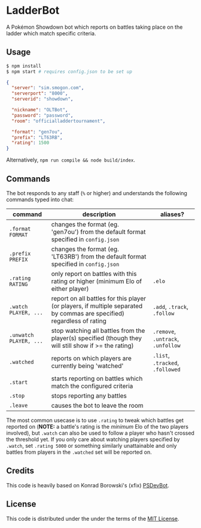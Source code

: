 # LadderBot

A Pokémon Showdown bot which reports on battles taking place on the ladder which
match specific criteria.

## Usage

```sh
$ npm install
$ npm start # requires config.json to be set up
```

```json
{
  "server": "sim.smogon.com",
  "serverport": "8000",
  "serverid": "showdown",

  "nickname": "OLTBot",
  "password": "password",
  "room": "officialladdertournament",

  "format": "gen7ou",
  "prefix": "LT63RB",
  "rating": 1500
}
```

Alternatively, `npm run compile && node build/index`.

## Commands

The bot responds to any staff (`%` or higher) and understands the following
commands typed into chat:

| **command**            | **description**                                                                                                        | **aliases?**                       |
| ---------------------- | ---------------------------------------------------------------------------------------------------------------------- | ---------------------------------- |
| `.format FORMAT`       | changes the format (eg. 'gen7ou') from the default format specified in `config.json`                                   |                                    |
| `.prefix PREFIX`       | changes the format (eg. 'LT63RB') from the default format specified in `config.json`                                   |                                    |
| `.rating RATING`       | only report on battles with this rating or higher (minimum Elo of either player)                                       | `.elo`                             |
| `.watch PLAYER, ...`   | report on all battles for this player (or players, if multiple separated by commas are specified) regardless of rating | `.add`, `.track`, `.follow`        |
| `.unwatch PLAYER, ...` | stop watching all battles from the player(s) specified (though they will still show if >= the rating)                  | `.remove`, `.untrack`, `.unfollow` |
| `.watched`             | reports on which players are currently being 'watched'                                                                 | `.list`, `.tracked`, `.followed`   |
| `.start`               | starts reporting on battles which match the configured criteria                                                        |                                    |
| `.stop`                | stops reporting any battles                                                                                            |                                    |
| `.leave`               | causes the bot to leave the room                                                                                       |                                    |

The most common usecase is to use `.rating` to tweak which battles get reported
on (**NOTE:** a battle's rating is the *minimum* Elo of the two players
involved), but `.watch` can also be used to follow a player who hasn't crossed the
threshold yet. If you only care about watching players specified by `.watch`,
set `.rating 5000` or something similarly unattainable and only battles from
players in the `.watched` set will be reported on.

## Credits

This code is heavily based on Konrad Borowski's (xfix)
[PSDevBot](https://gitlab.com/KonradBorowski/PSDevBot).

## License

This code is distributed under the under the terms of the [MIT License][1].

[1]: https://github.com/pkmn-cc/LadderBot/blob/master/stats/LICENSE
